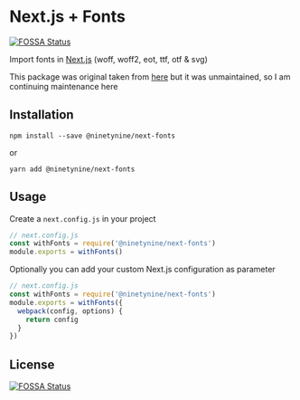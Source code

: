 # Next.js + Fonts
[![FOSSA Status](https://app.fossa.io/api/projects/git%2Bgithub.com%2Fninetynine%2Fnext-fonts.svg?type=shield)](https://app.fossa.io/projects/git%2Bgithub.com%2Fninetynine%2Fnext-fonts?ref=badge_shield)


Import fonts in [Next.js](https://github.com/zeit/next.js)
(woff, woff2, eot, ttf, otf & svg)

This package was original taken from [here](https://github.com/rohanray/next-fonts) but it was unmaintained, so I am continuing maintenance here

## Installation

```
npm install --save @ninetynine/next-fonts
```

or

```
yarn add @ninetynine/next-fonts
```

## Usage

Create a `next.config.js` in your project

```js
// next.config.js
const withFonts = require('@ninetynine/next-fonts')
module.exports = withFonts()
```

Optionally you can add your custom Next.js configuration as parameter

```js
// next.config.js
const withFonts = require('@ninetynine/next-fonts')
module.exports = withFonts({
  webpack(config, options) {
    return config
  }
})
```




## License
[![FOSSA Status](https://app.fossa.io/api/projects/git%2Bgithub.com%2Fninetynine%2Fnext-fonts.svg?type=large)](https://app.fossa.io/projects/git%2Bgithub.com%2Fninetynine%2Fnext-fonts?ref=badge_large)